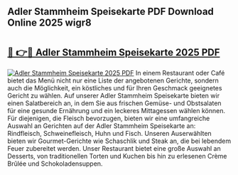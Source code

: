 ## Adler Stammheim Speisekarte PDF Download Online 2025 wigr8

# <h2><a href="http://gc8gdj.nevu.top/?p=Adler+Stammheim+Speisekarte">🔗 👉🔴 Adler Stammheim Speisekarte 2025 PDF</a></h2>

[![Adler Stammheim Speisekarte 2025 PDF](https://i.imgur.com/dBaPXMq.png)](http://gc8gdj.nevu.top/?p=Adler+Stammheim+Speisekarte)
In einem Restaurant oder Café bietet das Menü nicht nur eine Liste der angebotenen Gerichte, sondern auch die Möglichkeit, ein köstliches und für Ihren Geschmack geeignetes Gericht zu wählen. Auf unserer Adler Stammheim Speisekarte bieten wir einen Salatbereich an, in dem Sie aus frischen Gemüse- und Obstsalaten für eine gesunde Ernährung und ein leckeres Mittagessen wählen können. Für diejenigen, die Fleisch bevorzugen, bieten wir eine umfangreiche Auswahl an Gerichten auf der Adler Stammheim Speisekarte an: Rindfleisch, Schweinefleisch, Huhn und Fisch. Unseren Auserwählten bieten wir Gourmet-Gerichte wie Schaschlik und Steak an, die bei lebendem Feuer zubereitet werden. Unser Restaurant bietet eine große Auswahl an Desserts, von traditionellen Torten und Kuchen bis hin zu erlesenen Crème Brûlée und Schokoladensuppen.
